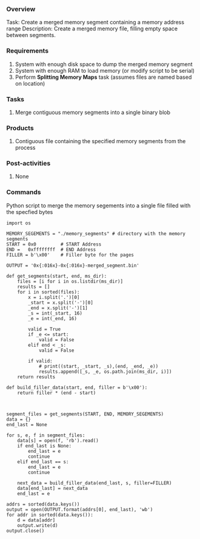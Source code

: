 
### Overview

Task: Create a merged memory segment containing a memory address range
Description: Create a merged memory file, filling empty space between segments.

### Requirements
1. System with enough disk space to dump the merged memory segment
2. System with enough RAM to load memory (or modify script to be serial)
3. Perform **Splitting Memory Maps** task (assumes files are named based on location)

### Tasks
1. Merge contiguous memory segments into a single binary blob

### Products
1. Contiguous file containing the specified memory segments from the process

### Post-activities
1. None

### Commands

Python script to merge the memory segements into a single file filled with the specfied bytes
```
import os

MEMORY_SEGEMENTS = "./memory_segments" # directory with the memory segments
START = 0x0         # START Address
END =   0xffffffff  # END Address
FILLER = b'\x00'    # Filler byte for the pages

OUTPUT = '0x{:016x}-0x{:016x}-merged_segment.bin'

def get_segments(start, end, ms_dir):
    files = [i for i in os.listdir(ms_dir)]
    results = []
    for i in sorted(files):
        x = i.split('.')[0]
        _start = x.split('-')[0]
        _end = x.split('-')[1]
        _s = int(_start, 16)
        _e = int(_end, 16)

        valid = True
        if _e <= start: 
            valid = False
        elif end < _s: 
            valid = False
        
        if valid:
            # print((start, _start, _s),(end, _end, _e))
            results.append([_s, _e, os.path.join(ms_dir, i)])    
    return results

def build_filler_data(start, end, filler = b'\x00'):
    return filler * (end - start)



segment_files = get_segments(START, END, MEMORY_SEGEMENTS) 
data = {}
end_last = None

for s, e, f in segment_files:
    data[s] = open(f, 'rb').read()
    if end_last is None:
        end_last = e
        continue
    elif end_last == s:
        end_last = e
        continue

    next_data = build_filler_data(end_last, s, filler=FILLER)
    data[end_last] = next_data
    end_last = e

addrs = sorted(data.keys())
output = open(OUTPUT.format(addrs[0], end_last), 'wb')
for addr in sorted(data.keys()):
    d = data[addr]
    output.write(d)
output.close()
```